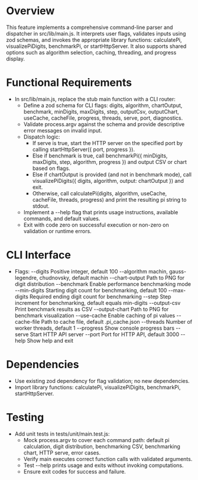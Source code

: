 # Overview

This feature implements a comprehensive command-line parser and dispatcher in src/lib/main.js. It interprets user flags, validates inputs using zod schemas, and invokes the appropriate library functions: calculatePi, visualizePiDigits, benchmarkPi, or startHttpServer. It also supports shared options such as algorithm selection, caching, threading, and progress display.

# Functional Requirements

- In src/lib/main.js, replace the stub main function with a CLI router:
  - Define a zod schema for CLI flags: digits, algorithm, chartOutput, benchmark, minDigits, maxDigits, step, outputCsv, outputChart, useCache, cacheFile, progress, threads, serve, port, diagnostics.
  - Validate process.argv against the schema and provide descriptive error messages on invalid input.
  - Dispatch logic:
    - If serve is true, start the HTTP server on the specified port by calling startHttpServer({ port, progress }).
    - Else if benchmark is true, call benchmarkPi({ minDigits, maxDigits, step, algorithm, progress }) and output CSV or chart based on flags.
    - Else if chartOutput is provided (and not in benchmark mode), call visualizePiDigits({ digits, algorithm, output: chartOutput }) and exit.
    - Otherwise, call calculatePi(digits, algorithm, useCache, cacheFile, threads, progress) and print the resulting pi string to stdout.
  - Implement a --help flag that prints usage instructions, available commands, and default values.
  - Exit with code zero on successful execution or non-zero on validation or runtime errors.

# CLI Interface

- Flags:
  --digits <n>          Positive integer, default 100
  --algorithm <name>    machin, gauss-legendre, chudnovsky, default machin
  --chart-output <path> Path to PNG for digit distribution
  --benchmark           Enable performance benchmarking mode
  --min-digits <n>      Starting digit count for benchmarking, default 100
  --max-digits <n>      Required ending digit count for benchmarking
  --step <n>            Step increment for benchmarking, default equals min-digits
  --output-csv          Print benchmark results as CSV
  --output-chart <path> Path to PNG for benchmark visualization
  --use-cache           Enable caching of pi values
  --cache-file <path>   Path to cache file, default .pi_cache.json
  --threads <n>         Number of worker threads, default 1
  --progress            Show console progress bars
  --serve               Start HTTP API server
  --port <n>            Port for HTTP API, default 3000
  --help                Show help and exit

# Dependencies

- Use existing zod dependency for flag validation; no new dependencies.
- Import library functions: calculatePi, visualizePiDigits, benchmarkPi, startHttpServer.

# Testing

- Add unit tests in tests/unit/main.test.js:
  - Mock process.argv to cover each command path: default pi calculation, digit distribution, benchmarking CSV, benchmarking chart, HTTP serve, error cases.
  - Verify main executes correct function calls with validated arguments.
  - Test --help prints usage and exits without invoking computations.
  - Ensure exit codes for success and failure.

